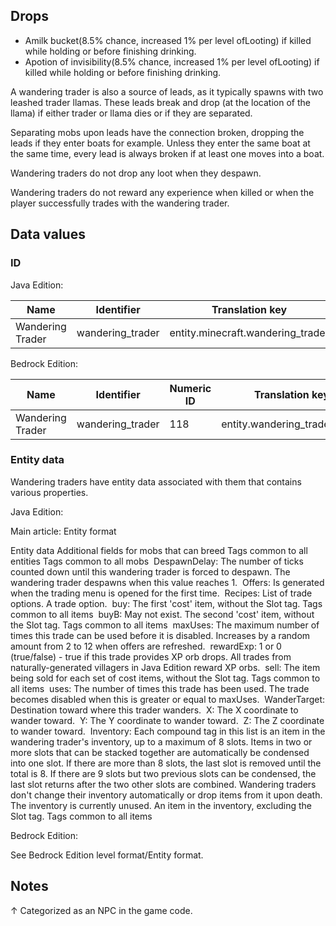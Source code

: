 ## Drops
- Amilk bucket(8.5% chance, increased 1% per level ofLooting) if killed while holding or before finishing drinking.
- Apotion of invisibility(8.5% chance, increased 1% per level ofLooting) if killed while holding or before finishing drinking.

A wandering trader is also a source of leads, as it typically spawns with two leashed trader llamas. These leads break and drop (at the location of the llama) if either trader or llama dies or if they are separated.

Separating mobs upon leads have the connection broken, dropping the leads if they enter boats for example.  Unless they enter the same boat at the same time, every lead is always broken if at least one moves into a boat.

Wandering traders do not drop any loot when they despawn.

Wandering traders do not reward any experience when killed or when the player successfully trades with the wandering trader.

## Data values
### ID
Java Edition:

| Name             | Identifier       | Translation key                   |
|------------------|------------------|-----------------------------------|
| Wandering Trader | wandering_trader | entity.minecraft.wandering_trader |

Bedrock Edition:

| Name             | Identifier       | Numeric ID | Translation key              |
|------------------|------------------|------------|------------------------------|
| Wandering Trader | wandering_trader | 118        | entity.wandering_trader.name |

### Entity data
Wandering traders have entity data associated with them that contains various properties.

Java Edition:

Main article: Entity format

 Entity data
Additional fields for mobs that can breed
Tags common to all entities
Tags common to all mobs
 DespawnDelay: The number of ticks counted down until this wandering trader is forced to despawn. The wandering trader despawns when this value reaches 1.
 Offers: Is generated when the trading menu is opened for the first time.
 Recipes: List of trade options.
 A trade option.
 buy: The first 'cost' item, without the Slot tag.
Tags common to all items
 buyB: May not exist. The second 'cost' item, without the Slot tag.
Tags common to all items
 maxUses: The maximum number of times this trade can be used before it is disabled. Increases by a random amount from 2 to 12 when offers are refreshed.
 rewardExp: 1 or 0 (true/false) - true if this trade provides XP orb drops. All trades from naturally-generated villagers in Java Edition reward XP orbs.
 sell: The item being sold for each set of cost items, without the Slot tag.
Tags common to all items
 uses: The number of times this trade has been used. The trade becomes disabled when this is greater or equal to maxUses.
 WanderTarget: Destination toward where this trader wanders.
 X: The X coordinate to wander toward.
 Y: The Y coordinate to wander toward.
 Z: The Z coordinate to wander toward.
 Inventory: Each compound tag in this list is an item in the wandering trader's inventory, up to a maximum of 8 slots. Items in two or more slots that can be stacked together are automatically be condensed into one slot. If there are more than 8 slots, the last slot is removed until the total is 8. If there are 9 slots but two previous slots can be condensed, the last slot returns after the two other slots are combined. Wandering traders don't change their inventory automatically or drop items from it upon death. The inventory is currently unused.
 An item in the inventory, excluding the Slot tag.
Tags common to all items

Bedrock Edition:

See Bedrock Edition level format/Entity format.
## Notes

↑ Categorized as an NPC in the game code.



